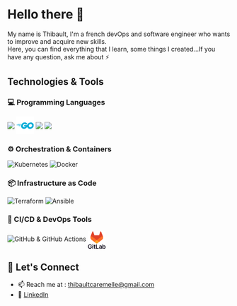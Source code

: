 # Hello there 👋

<!--
**Thybaau/Thybaau** is a ✨ _special_ ✨ repository because its `README.md` (this file) appears on your GitHub profile.

Here are some ideas to get you started:

- 🔭 I’m currently working on ...
- 🌱 I’m currently learning ...
- 👯 I’m looking to collaborate on ...
- 🤔 I’m looking for help with ...
- 💬 Ask me about ...
- 📫 How to reach me: ...
- 😄 Pronouns: ...
- ⚡ Fun fact: ...
-->

My name is Thibault, I'm a french devOps and software engineer who wants to improve and acquire new skills.<br/>
Here, you can find everything that I learn, some things I created...If you have any question, ask me about ⚡

## Technologies & Tools

### 💻 Programming Languages
<div style="display: inline_block">
  <img src="https://cdn.jsdelivr.net/gh/devicons/devicon/icons/python/python-original.svg"  height="40px" align="center"/>
  <img src="https://github.com/devicons/devicon/blob/v2.16.0/icons/go/go-original-wordmark.svg" height="40px" align="center"/> 
  <img src="https://cdn.jsdelivr.net/gh/devicons/devicon/icons/javascript/javascript-original.svg"  height="40px" align="center"/>
  <img src="https://cdn.jsdelivr.net/gh/devicons/devicon/icons/react/react-original.svg" height="40px" align="center"/>     
</div>

### ⚙️ Orchestration & Containers
<div style="display: inline_block">
  <img src="https://cdn.jsdelivr.net/gh/devicons/devicon/icons/kubernetes/kubernetes-plain.svg" height="40px" title="Kubernetes"/>
  <img src="https://cdn.jsdelivr.net/gh/devicons/devicon/icons/docker/docker-original.svg" height="40px" title="Docker"/>
</div>

### 📦 Infrastructure as Code
<div style="display: inline_block">
  <img src="https://cdn.jsdelivr.net/gh/devicons/devicon/icons/terraform/terraform-original.svg" height="40px" title="Terraform"/>
  <img src="https://cdn.jsdelivr.net/gh/devicons/devicon/icons/ansible/ansible-original.svg" height="40px" title="Ansible"/>
</div>

### 🧪 CI/CD & DevOps Tools
<div style="display: inline_block">
  <img src="https://cdn.jsdelivr.net/gh/devicons/devicon/icons/github/github-original.svg" height="40px" title="GitHub & GitHub Actions"/>
  <img src="https://github.com/devicons/devicon/blob/v2.16.0/icons/gitlab/gitlab-original-wordmark.svg" height="40px" align="center"/>  
</div>

## 🤝 Let's Connect

- 📫 Reach me at : thibaultcaremelle@gmail.com  
- 💼 [LinkedIn](https://www.linkedin.com/in/thibault-caremelle-7307b2233/)
